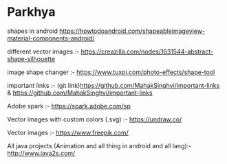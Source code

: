 # Parkhya

shapes in android https://howtodoandroid.com/shapeableimageview-material-components-android/

different vector images :- https://creazilla.com/nodes/1631544-abstract-shape-silhouette

image shape changer :- https://www.tuxpi.com/photo-effects/shape-tool

important links :- (git link)https://github.com/MahakSinghvi/important-links   &  https://github.com/MahakSinghvi/important-links

Adobe spark :- https://spark.adobe.com/sp

Vector images with custom colors (.svg) :- https://undraw.co/

Vector images :- https://www.freepik.com/

All java projects (Animation and all thing in android and all lang):- http://www.java2s.com/
